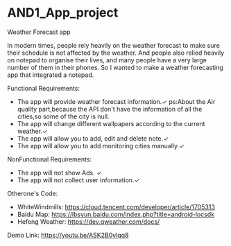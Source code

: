 # AND1_App_project

Weather Forecast app

In modern times, people rely heavily on the weather forecast to make sure their schedule is not affected by the weather. And people also relied heavily on notepad to organise their lives, and many people have a very large number of them in their phones. So I wanted to make a weather forecasting app that integrated a notepad.

Functional Requirements:

* The app will provide weather forecast information.✓  ps:About the Air quality part,because the API don't have the information of all the cities,so some of the city is null.
* The app will change different wallpapers according to the current weather.✓
* The app will allow you to add, edit and delete note.✓
* The app will allow you to add monitoring cities manually.✓

NonFunctional Requirements:

* The app will not show Ads. ✓
* The app will not collect user information.✓


Otherone's Code:
* WhiteWindmills: https://cloud.tencent.com/developer/article/1705313
* Baidu Map: https://lbsyun.baidu.com/index.php?title=android-locsdk
* Hefeng Weather: https://dev.qweather.com/docs/

Demo Link: https://youtu.be/ASK2B0vlqq8
